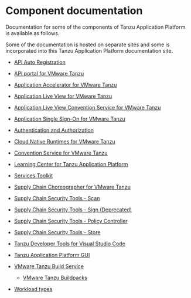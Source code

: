 # Component documentation

Documentation for some of the components of Tanzu Application Platform is
available as follows.

Some of the documentation is hosted on separate sites and some is incorporated
into this Tanzu Application Platform documentation site.

- [API Auto Registration](api-auto-registration/about.md)

- [API portal for VMware Tanzu](https://docs.pivotal.io/api-portal)

- [Application Accelerator for VMware Tanzu](application-accelerator/about-application-accelerator.md)

- [Application Live View for VMware Tanzu](app-live-view/about-app-live-view.md)

- [Application Live View Convention Service for VMware Tanzu](app-live-view/configuring-apps/convention-server.md)

- [Application Single Sign-On for VMware Tanzu](app-sso/about.md)

- [Authentication and Authorization](authn-authz/overview.md)

- [Cloud Native Runtimes for VMware Tanzu](https://docs.vmware.com/en/Cloud-Native-Runtimes-for-VMware-Tanzu/index.html)

- [Convention Service for VMware Tanzu](convention-service/about.md)

- [Learning Center for Tanzu Application Platform](learning-center/about.md)

- [Services Toolkit](https://docs.vmware.com/en/Services-Toolkit-for-VMware-Tanzu-Application-Platform/index.html)

- [Supply Chain Choreographer for VMware Tanzu](scc/about.html)

- [Supply Chain Security Tools - Scan](scst-scan/overview.md)

- [Supply Chain Security Tools - Sign (Deprecated)](scst-sign/overview.md)

- [Supply Chain Security Tools - Policy Controller](scst-policy/overview.md)

- [Supply Chain Security Tools - Store](scst-store/overview.md)

- [Tanzu Developer Tools for Visual Studio Code](vscode-extension/about.md)

- [Tanzu Application Platform GUI](tap-gui/about.md)

- [VMware Tanzu Build Service](tanzu-build-service/tbs-about.md)
  - [VMware Tanzu Buildpacks](https://docs.vmware.com/en/VMware-Tanzu-Buildpacks/index.html)

- [Workload types](workloads/workload-types.md)
